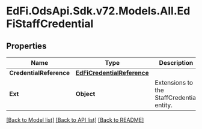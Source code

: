 # EdFi.OdsApi.Sdk.v72.Models.All.EdFiStaffCredential

## Properties

Name | Type | Description | Notes
------------ | ------------- | ------------- | -------------
**CredentialReference** | [**EdFiCredentialReference**](EdFiCredentialReference.md) |  | 
**Ext** | **Object** | Extensions to the StaffCredential entity. | [optional] 

[[Back to Model list]](../README.md#documentation-for-models) [[Back to API list]](../README.md#documentation-for-api-endpoints) [[Back to README]](../README.md)

